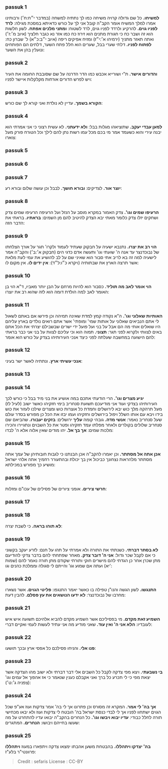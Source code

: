 
### passuk 1
<b>למשיחו.</b> כל שם גדולה קרויה משיחה כמו לך נתתיה למשחה (במדבר י״ח:ח׳) ורבותינו אמרו למלך המשיח אומר הקב"ה קובל אני לך על כורש כדאיתא במסכת מגילה:
<b>לרד לפניו גוים.</b> להרקיע ולרדד לפניו גוים, לרד לשטוח:
<b>ומתני מלכים אפתח.</b> לשון חלשות הוא זה ושבר כח כי חגורת מתנים הוא זירוז כח כמו אזר נא כגבר חלציך (איוב מ׳:ז׳) ואתה תאזר מתניך (ירמיהו א׳:י״ז) ומזיח אפיקים ריפה (איוב י״ב:כ״א) ל' שברון כח:
<b>לפתוח לפניו.</b> דלתי שערי בבל, שערים הוא חלל פתח השער, דלתים הם הפותחים ונועלין בהן את השער:

### passuk 2
<b>והדורים אישר.</b> ת"י ושורייא אכבש כמו הדר הדרנה על שם שסובבת החומה את העיר ויש לפרש הדורים אורחות מקלקלות איישר לפניו:

### passuk 3
<b>הקורא בשמך.</b> עדיין לא נולדת ואני קורא לך שם כורש:

### passuk 4
<b>למען עבדי יעקב.</b> שתוציאהו מגלות בבל:
<b>ולא ידעתני.</b> לא עשית רצוני כי אני אמרתי הוא יבנה עירי והוא כשעמד אמר מי בכם מכל עמו רשות נתן להם לילך וכל הטורח פורק מעל צוארו:

### passuk 5

### passuk 6

### passuk 7
<b>יוצר אור.</b> לצדיקים:
<b>ובורא חושך.</b> לבבל וכן עושה שלום ובורא רע:

### passuk 8
<b>הרעיפו שמים וגו'.</b> צדק האמור במקרא מוסב על הנזל ועל הרעיפה הרעיפו שמים צדק ושחקים יזלו צדק כלומר מאתי יבא הצדק להיטיב להם מן השמים:
<b>בראתיו.</b> בראתי את הדבר הזה:

### passuk 9
<b>הוי רב את יצרו.</b> נתנבא ישעיה על חבקוק שעתיד לעמוד ולקרו' תגר על אורך הצלחתו של נבוכדנצר עד אנה ה' שועתי וגו' ותעשה אדם כדגי הים (חבקוק א׳:ב׳) והקב"ה אמר לישעיה למה זה בא לריב אתי סבור הוא שאיני שם על לב להושיע את עמי לעת מלאת אשר תרצה הארץ את שבתותיה (ויקרא כ״ו:ל״ד):
<b>אין ידים לו.</b> אין מקום לו:

### passuk 10
<b>הוי אומר לאב מה תוליד.</b> כסבור הוא להיות מרחם על הבן יותר מאביו, ד"א הוי בן האומר לאב למה הולדת דומה הוא לזה שהוא רב את יוצרו:

### passuk 11
<b>האותיות שאלוני וגו'.</b> ה"א נקודה קמץ למדת שאינה תמיהה וכן פירשו אם באתם לשאול לי אתם הנביאים שאלוני על אותות שמי' ומופתי' אשר אתם רואים נולדים בארץ עליהם היו שואלים אותי מה הם אבל על בני ועל פועל ידי ישרים שבשבילם יצרתי את הכל אתם באים לצוותי ולקרוא לפני תגר:
<b>תצוני.</b> תמוה הוא וכי עליכם לצוות על בני אני כבר בראתי להם הישועה במחשבה שעלתה לפני כיצד אנכי העירותיהו בצדק על כורש הוא אומר:

### passuk 12
<b>אנכי עשיתי ארץ.</b> ונתתיה לאשר ישר בעיני:

### passuk 13

### passuk 14
<b>יגיע מצרים וגו'.</b> הרי הודעתי אתכם במה אושיע את בני מיד בבל כי כורש לכך העירותיהו בצדקי ועוד אני מודיעכם תשועת סנחריב בימי חזקיהו כאשר ישוב (לעיל לז) מעל תרהקה מלך כוש יבא לירושלים וחמדת כל אוצרות כוש ומצרים שילכו לעזור את כוש בידו ויבא עם אותו השלל ויפול בירושלים וחזקיהו ועמו יבזו את הכל כן מפורש בסדר עולם שעל סנחריב נאמר:
<b>אנשי מדה.</b> גובהי קומה
<b>עליך</b> ירושלים:
<b>בזקים יעבורו.</b> שהביאם שם סנחריב שלולים בקולרים ולאחר מפלתו עמד חזקיהו ופטר את כל השבוים ונתגיירו והכירו מלכות שמים:
<b>אך בך אל.</b> יהו מודים שאין אלוה אלא ה' לבדו:

### passuk 15
<b>אכן אתה אל מסתתר.</b> וכן יאמרו להקב"ה אכן הבנתנו כי לגבות חובותיהן של עמך אתה מסתתר מלהראות נצחונך כביכול אין בך יכולת ובהתעורר רחמיך אתה אלהי ישראל מושיע כך מפורש במכילתא:

### passuk 16
<b>חרשי צירים.</b> אומני ציורים של פסילים של עכו"ם ומזלות:

### passuk 17

### passuk 18
<b>לא תוהו בראה.</b> כי לשבת יצרה:

### passuk 19
<b>לא בסתר דברתי.</b> כשנתתי את התורה ולא אמרתי על תהו על חנם: לזרע יעקב בקשוני כי אם לקבל שכר גדול:
<b>אני ה' דובר צדק.</b> מאחר שפתחתי להם בדבר צדקי להודיעם מתן שכרן אחר כן הגדתי להם מישרים חוקי ותורתי שקודם מתן תורה נאמר להם (שמות יא) ועתה אם שמוע וגו' והייתם לי סגולה וממלכת כהנים וגו':

### passuk 20
<b>התנגשו.</b> לשון הגשה והנו"ן טפילה בו כאשר יאמר התנגפו:
<b>פליטי הגוים.</b> אשר נשארו מחרבו של נבוכדנצר:
<b>לא ידעו הנושאים את עץ פסלם.</b> להבין דעת:

### passuk 21
<b>השמיע זאת מקדם.</b> מי בפסיליכם אשר השמיע מקדם להביא אלהיכם תשועה איש איש לעובדיו:
<b>הלא אני ה' ואין עוד.</b> שאני מודיע מה אני עתיד לעשות לעמי ואקיים דברי:

### passuk 22
<b>פנו אלי.</b> והניחו פסילכם כל אפסי ארץ ובכך תושעו:

### passuk 23
<b>בי נשבעתי.</b> ויצא מפי צדקה לקבל כל השבים אלי דבר דברתי ולא ישוב מהו הצדקה אשר יצאת מפי כי לי תכרע כל ברך ואני אקבלם כענין שנאמר כי אז אהפוך אל עמים וגו' (צפניה ג׳:ט׳):

### passuk 24
<b>אך בה' לי אמר.</b> המקרא זה מסורס וכן פתרונו אך לי בה' אמר צדקות ועוז אע"פ שכל הגוים ישתחוו לפניו אך לי לבדי כנסת ישראל בה' הובטח לי צדקות ועוז ולא יבאו מכחישי תורה לחלל כבודי:
<b>עדיו יבוא ויבשו וגו'.</b> כל הנחרים בהקב"ה יבואו עדיו להתחרט על מה שעשו בחייהם ויבושו:
<b>הנחרים.</b> המתגרים:

### passuk 25
<b>בה' יצדקו ויתהללו.</b> בהבטחת משען אהבתו ימצאו צדקה ויתפארו במעוז
<b>ויתהללו</b> פרוונטי"ר בלע"ז:

>Credit : sefaris
>License : CC-BY